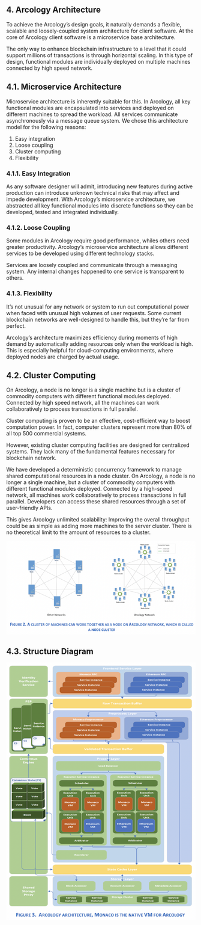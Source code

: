 ## 4. Arcology Architecture

To achieve the Arcology’s design goals, it naturally demands a flexible, scalable and loosely-coupled system architecture for client software.  At the core of Arcology client software is a microservice base architecture.

The only way to enhance blockchain infrastructure to a level that it could support millions of transactions is through horizontal scaling.  In this type of design, functional modules are individually deployed on multiple machines connected by high speed network.

## 4.1. Microservice Architecture

Microservice architecture is inherently suitable for this. In Arcology, all key functional modules are encapsulated into services and deployed on different machines to spread the workload. All services communicate asynchronously via a message queue system. We chose this architecture model for the following reasons:

1. Easy integration
2. Loose coupling
3. Cluster computing
4. Flexibility

### 4.1.1. Easy Integration

As any software designer will admit, introducing new features during active production can introduce unknown technical risks that may affect and impede development. With Arcology’s microservice architecture, we abstracted all key functional modules into discrete functions so they can be developed, tested and integrated individually.

### 4.1.2. Loose Coupling

Some modules in Arcology require good performance, whiles others need greater productivity. Arcology’s microservice architecture allows different services to be developed using different technology stacks.

Services are loosely coupled and communicate through a messaging system. Any internal changes happened to one service is transparent to others.

### 4.1.3. Flexibility

It’s not unusual for any network or system to run out computational power when faced with unusual high volumes of user requests. Some current blockchain networks are well-designed to handle this, but they’re far from perfect.

Arcology’s architecture maximizes efficiency during moments of high demand by automatically adding resources only when the workload is high. This is especially helpful for cloud-computing environments, where deployed nodes are charged by actual usage.

## 4.2. Cluster Computing

On Arcology, a node is no longer is a single machine but is a cluster of commodity computers with different functional modules deployed. Connected by high speed network, all the machines can work collaboratively to process transactions in full parallel.

Cluster computing is proven to be an effective, cost-efficient way to boost computation power. In fact, computer clusters represent more than 80% of all top 500 commercial systems.

However, existing cluster computing facilities are designed for centralized systems. They lack many of the fundamental features necessary for blockchain network.

We have developed a deterministic concurrency framework to manage shared computational resources in a node cluster. On Arcology, a node is no longer a single machine, but a cluster of commodity computers with different functional modules deployed. Connected by a high-speed network, all machines work collaboratively to process transactions in full parallel. Developers can access these shared resources through a set of user-friendly APIs.

This gives Arcology unlimited scalability: Improving the overall throughput could be as simple as adding more machines to the server cluster. There is no theoretical limit to the amount of resources to a cluster.

![Cluster Computing](/img/42-cluster-computing.png)

## 4.3. Structure Diagram

![Structure Diagram](/img/43-structure-diagram.png)
